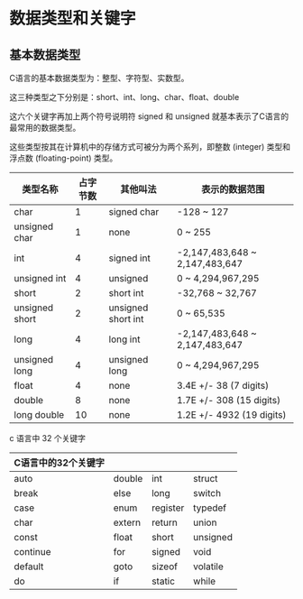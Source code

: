 # 数据类型和关键字

## 基本数据类型

C语言的基本数据类型为：整型、字符型、实数型。

这三种类型之下分别是：short、int、long、char、float、double 

这六个关键字再加上两个符号说明符 signed 和 unsigned 就基本表示了C语言的最常用的数据类型。 

这些类型按其在计算机中的存储方式可被分为两个系列，即整数 (integer) 类型和浮点数 (floating-point) 类型。 


| 类型名称       | 占字节数 | 其他叫法           | 表示的数据范围                 |
| -------------- | -------- | ------------------ | ------------------------------ |
| char           | 1        | signed char        | -128 ~ 127                     |
| unsigned char  | 1        | none               | 0 ~ 255                        |
| int            | 4        | signed int         | -2,147,483,648 ~ 2,147,483,647 |
| unsigned int   | 4        | unsigned           | 0 ~ 4,294,967,295              |
| short          | 2        | short int          | -32,768 ~ 32,767               |
| unsigned short | 2        | unsigned short int | 0 ~ 65,535                     |
| long           | 4        | long int           | -2,147,483,648 ~ 2,147,483,647 |
| unsigned long  | 4        | unsigned long      | 0 ~ 4,294,967,295              |
| float          | 4        | none               | 3.4E +/- 38 (7 digits)         |
| double         | 8        | none               | 1.7E +/- 308 (15 digits)       |
| long double    | 10       | none               | 1.2E +/- 4932 (19 digits)      |



c 语言中 32 个关键字

| C语言中的32个关键字 |        |          |          |
| ------------------- | ------ | -------- | -------- |
| auto                | double | int      | struct   |
| break               | else   | long     | switch   |
| case                | enum   | register | typedef  |
| char                | extern | return   | union    |
| const               | float  | short    | unsigned |
| continue            | for    | signed   | void     |
| default             | goto   | sizeof   | volatile |
| do                  | if     | static   | while    |

